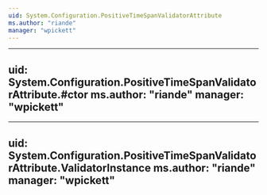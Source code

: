 ```yaml
---
uid: System.Configuration.PositiveTimeSpanValidatorAttribute
ms.author: "riande"
manager: "wpickett"
---
```


---
uid: System.Configuration.PositiveTimeSpanValidatorAttribute.#ctor
ms.author: "riande"
manager: "wpickett"
---

---
uid: System.Configuration.PositiveTimeSpanValidatorAttribute.ValidatorInstance
ms.author: "riande"
manager: "wpickett"
---

